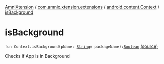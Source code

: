 [AmniXtension](../../index.md) / [com.amnix.xtension.extensions](../index.md) / [android.content.Context](index.md) / [isBackground](./is-background.md)

# isBackground

`fun Context.isBackground(pName: `[`String`](https://kotlinlang.org/api/latest/jvm/stdlib/kotlin/-string/index.html)` = packageName): `[`Boolean`](https://kotlinlang.org/api/latest/jvm/stdlib/kotlin/-boolean/index.html) [(source)](https://github.com/AmniX/AmniXTension/tree/master/AmniXtension/src/main/java/com/amnix/xtension/extensions/ContextExtension.kt#L369)

Checks if App is in Background


